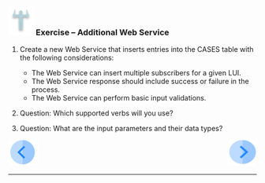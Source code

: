 ### ![](/academy/Training_Level_1/03_fabric_basic_LU/images/Exercise.png) Exercise  – Additional Web Service

1.  Create a new Web Service that inserts entries into the CASES table with the following considerations: 
    -    The Web Service can insert multiple subscribers for a given LUI. 
    -    The Web Service response should include success or failure in the process.
    -    The Web Service can perform basic input validations.

2.  Question: Which supported verbs will you use?

3.  Question: What are the input parameters and their data types?


 [![Previous](/articles/images/Previous.png)](/academy/Training_Level_1/06_web_services/06_response_codes_and_supported_verbs.md)[<img align="right" width="60" height="54" src="/articles/images/Next.png">](/academy/Training_Level_1/06_web_services/08_additional_web_services_solutions.md)

------
